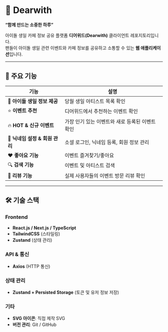 # 🎉 Dearwith


**“함께 만드는 소중한 하루”**

아이돌 생일 카페 정보 공유 플랫폼 **디어위드(Dearwith)** 클라이언트 레포지토리입니다.  
팬들이 아이돌 생일 관련 이벤트와 카페 정보를 공유하고 소통할 수 있는 **웹 애플리케이션**입니다.

---
## 🌟 주요 기능

| 기능 | 설명 |
|------|------|
| 🎂 **아이돌 생일 정보 제공** | 당월 생일 아티스트 목록 확인 |
| ⭐ **이벤트 추천** | 디어위드에서 추천하는 이벤트 확인 |
| 🔥 **HOT & 신규 이벤트** | 가장 인기 있는 이벤트와 새로 등록된 이벤트 확인 |
| 📝 **닉네임 설정 & 회원 관리** | 소셜 로그인, 닉네임 등록, 회원 정보 관리 |
| ❤️ **좋아요 기능** | 이벤트 즐겨찾기/좋아요 |
| 🔍 **검색 기능** | 이벤트 및 아티스트 검색 |
| 💬 **리뷰 기능** | 실제 사용자들의 이벤트 방문 리뷰 확인 |


---

## 🛠 기술 스택

### Frontend
- **React.js / Next.js / TypeScript**
- **TailwindCSS** (스타일링)
- **Zustand** (상태 관리)

### API & 통신
- **Axios** (HTTP 통신)

### 상태 관리
- **Zustand + Persisted Storage** (토큰 및 유저 정보 저장)

### 기타
- **SVG 아이콘**: 직접 제작 SVG
- **버전 관리**: Git / GitHub
